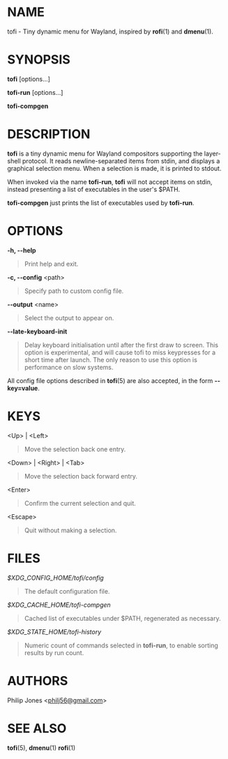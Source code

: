 # NAME

tofi - Tiny dynamic menu for Wayland, inspired by **rofi**(1) and
**dmenu**(1).

# SYNOPSIS

**tofi** \[options...\]

**tofi-run** \[options...\]

**tofi-compgen**

# DESCRIPTION

**tofi** is a tiny dynamic menu for Wayland compositors supporting the
layer-shell protocol. It reads newline-separated items from stdin, and
displays a graphical selection menu. When a selection is made, it is
printed to stdout.

When invoked via the name **tofi-run**, **tofi** will not accept items
on stdin, instead presenting a list of executables in the user's $PATH.

**tofi-compgen** just prints the list of executables used by
**tofi-run**.

# OPTIONS

**-h, --help**

> Print help and exit.

**-c, --config** \<path\>

> Specify path to custom config file.

**--output** \<name\>

> Select the output to appear on.

**--late-keyboard-init**

> Delay keyboard initialisation until after the first draw to screen.
> This option is experimental, and will cause tofi to miss keypresses
> for a short time after launch. The only reason to use this option is
> performance on slow systems.

All config file options described in **tofi**(5) are also accepted, in
the form **--key=value**.

# KEYS

\<Up\> \| \<Left\>

> Move the selection back one entry.

\<Down\> \| \<Right\> \| \<Tab\>

> Move the selection back forward entry.

\<Enter\>

> Confirm the current selection and quit.

\<Escape\>

> Quit without making a selection.

# FILES

*$XDG_CONFIG_HOME/tofi/config*

> The default configuration file.

*$XDG_CACHE_HOME/tofi-compgen*

> Cached list of executables under $PATH, regenerated as necessary.

*$XDG_STATE_HOME/tofi-history*

> Numeric count of commands selected in **tofi-run**, to enable sorting
> results by run count.

# AUTHORS

Philip Jones \<philj56@gmail.com\>

# SEE ALSO

**tofi**(5), **dmenu**(1) **rofi**(1)
